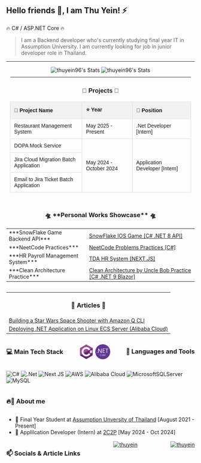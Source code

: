 ## Hello friends 🤟, I am Thu Yein! ⚡
🔥 C# / ASP.NET Core 🔥

> I am a Backend developer who's currently studying final year IT in Assumption University. I am currently looking for job in junior developer role in Thailand.

---
<div align="center">
  <img src="https://github-readme-stats.vercel.app/api?username=thuyein96&theme=default&show_icons=true&hide_border=true&count_private=true" alt="thuyein96's Stats">
  <img src="https://streak-stats.demolab.com?user=thuyein96" alt="thuyein96's Stats">
</div>

<div style="display: flex; flex-wrap: wrap; align-items: center;">
    <table style="flex: 1; min-width: 300px; margin: 10px; border-collapse: collapse; font-family: Arial, sans-serif;">
        <thead>
            <tr>
              <th colspan="3"><h3 align="center">🦾 Projects 🦾</h3></th>
            </tr>
            <tr style="background-color: #f2f2f2;">
                <th style="padding: 10px; border: 1px solid #ddd; text-align: left;">🚀 Project Name</th>
                <th style="padding: 10px; border: 1px solid #ddd; text-align: left;">⭐ Year</th>
                <th style="padding: 10px; border: 1px solid #ddd; text-align: left;">🤖 Position</th>
            </tr>
        </thead>
        <tbody>
            <tr>
                <td style="padding: 10px; border: 1px solid #ddd;">Restaurant Management System</td>
                <td style="padding: 10px; border: 1px solid #ddd;">May 2025 - Present</td>
                <td style="padding: 10px; border: 1px solid #ddd;">.Net Developer [Intern]</td>
            </tr>
            <tr>
                <td style="padding: 10px; border: 1px solid #ddd;">DOPA Mock Service</td>
                <td style="padding: 10px; border: 1px solid #ddd;" rowspan="3">May 2024 - October 2024</td>
                <td style="padding: 10px; border: 1px solid #ddd;" rowspan="3">Application Developer [Intern]</td>
            </tr>
            <tr>
                <td style="padding: 10px; border: 1px solid #ddd;">Jira Cloud Migration Batch Application</td>
            </tr>
            <tr>
                <td style="padding: 10px; border: 1px solid #ddd;">Email to Jira Ticket Batch Application</td>
            </tr>
        </tbody>
    </table>
</div>

<div style="display: flex; flex-wrap: wrap; justify-content: space-between;">
<table>
  <thead>
    <tr>
        <td colspan="3"><h3 align="center">🛸 **Personal Works Showcase** 🛸</h3></td>
    </tr>
  </thead>
    <tbody>
      <tr>
        <td> ***SnowFlake Game Backend API*** </td>
        <td><a target="_blank" href="https://github.com/thuyein96/SeniorProject1/tree/master/SnowFlake">SnowFlake IOS Game [C# .NET 8 API]</a></td>
    </tr>
    <tr>
        <td>***NeetCode Practices***</td>
        <td><a target="_blank" href="https://github.com/thuyein96/neetcode-practices">NeetCode Problems Practices [C#]</a></td>
    </tr>
    <tr>
        <td>***HR Payroll Management System***</td>
        <td><a target="_blank" href="https://tda-hr-system-sp2.vercel.app/">TDA HR System [NEXT.JS]</a></td>
    </tr>
    <tr>
        <td>***Clean Architecture Practice***</td>
        <td><a target="_blank" href="https://github.com/thuyein96/dotnet-clean-architecture-example">Clean Architecture by Uncle Bob Practice [C# .NET 9 Blazor]</a></td>
    </tr>
    </tbody>
</table>

<table>
    <tr>
        <td colspan="3"><h3 align="center">📝 Articles 📝</h3></td>
    </tr
    <tr>
        <td><a target="_blank" href="https://medium.com/@thuyein_39731/building-a-star-wars-space-shooter-with-amazon-q-38f701e9aa39">Building a Star Wars Space Shooter with Amazon Q CLI</a></td>
    </tr>
    <tr>
        <td><a target="_blank" href="https://medium.com/@thuyein_39731/deploying-net-application-on-linux-ecs-server-alibaba-cloud-6b27beafec5e">Deploying .NET Application on Linux ECS Server (Alibaba Cloud)</a></td>
    </tr>
</table>

### 💻 Main Tech Stack

<img src="https://github.com/devicons/devicon/blob/master/icons/csharp/csharp-original.svg" alt="csharp logo" width="40" height="40" /> <img src="https://github.com/devicons/devicon/blob/master/icons/dotnetcore/dotnetcore-original.svg" alt="dotnet logo" width="40" height="40" />

### 🔭 Languages and Tools</h2>

![C#](https://img.shields.io/badge/c%23-%23239120.svg?style=for-the-badge&logo=c-sharp&logoColor=white)
![.Net](https://img.shields.io/badge/.NET-5C2D91?style=for-the-badge&logo=.net&logoColor=white)
![Next JS](https://img.shields.io/badge/Next-black?style=for-the-badge&logo=next.js&logoColor=white)
![AWS](https://img.shields.io/badge/AWS-%23FF9900.svg?style=for-the-badge&logo=amazon-aws&logoColor=white)
![Alibaba Cloud](https://img.shields.io/badge/AlibabaCloud-%23FF6701.svg?style=for-the-badge&logo=alibabacloud&logoColor=white)
![MicrosoftSQLServer](https://img.shields.io/badge/Microsoft%20SQL%20Sever-CC2927?style=for-the-badge&logo=microsoft%20sql%20server&logoColor=white)
![MySQL](https://img.shields.io/badge/mysql-%2300f.svg?style=for-the-badge&logo=mysql&logoColor=white)

### 🔥🤖 About me

- 💼 Final Year Student at [Assumption Unversity of Thailand](https://www.au.edu/) [August 2021 - Present]
- 💼 Applilcation Developer (Intern) at [2C2P](https://2c2p.com/) [May 2024 - Oct 2024]

### 📫 Socials & Article Links
<a href="https://linkedin.com/in/thuyein" target="blank">
<img align="center" src="https://cdn-icons-png.flaticon.com/128/2504/2504923.png" alt="thuyein" height="40" width="40" />
</a>
<a href="https://medium.com/@thuyein_39731" target="blank">
<img align="center" src="https://img.shields.io/badge/Medium-12100E?style=for-the-badge&logo=medium&logoColor=white" alt="thuyein" />
</a>

</div>



















